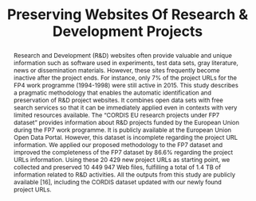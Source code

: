 ---
abstract: Research and Development (R&D) websites often provide valuable and unique
  information such as software used in experiments, test data sets, gray literature,
  news or dissemination materials. However, these sites frequently become inactive
  after the project ends. For instance, only 7% of the project URLs for the FP4 work
  programme (1994-1998) were still active in 2015. This study describes a pragmatic
  methodology that enables the automatic identification and preservation of R&D project
  websites. It combines open data sets with free search services so that it can be
  immediately applied even in contexts with very limited resources available. The
  “CORDIS EU research projects under FP7 dataset” provides information about R&D projects
  funded by the European Union during the FP7 work programme. It is publicly available
  at the European Union Open Data Portal. However, this dataset is incomplete regarding
  the project URL information. We applied our proposed methodology to the FP7 dataset
  and improved the completeness of the FP7 dataset by 86.6% regarding the project
  URLs information. Using these 20 429 new project URLs as starting point, we collected
  and preserved 10 449 947 Web files, fulfilling a total of 1.4 TB of information
  related to R&D activities. All the outputs from this study are publicly available
  [16], including the CORDIS dataset updated with our newly found project URLs.
creators:
- Bicho, Daniel
- Gomes, Daniel
date: null
document_url: https://services.phaidra.univie.ac.at/api/object/o:503164/download
grand_parent: iPRES
institutions: []
keywords: []
landing_page_url: https://phaidra.univie.ac.at/o:503164
language: eng
layout: publication
license: CC BY-NC-SA 3.0 AT
notes_url: null
parent: iPRES 2016
presentation_url: null
publication_type: paper
size: 181326
source_name: iPRES
title: Preserving Websites Of Research & Development Projects
year: 2016
---
